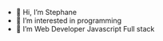 - 👋 Hi, I’m Stephane
- 👀 I’m interested in programming
- 🌱 I’m Web Developer Javascript Full stack


<!---
kameamea133/kameamea133 is a ✨ special ✨ repository because its `README.md` (this file) appears on your GitHub profile.
You can click the Preview link to take a look at your changes.
--->
